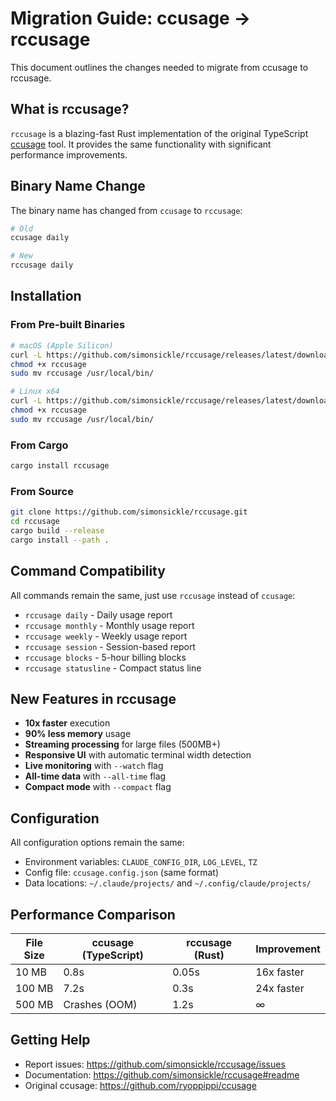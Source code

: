 # Migration Guide: ccusage → rccusage

This document outlines the changes needed to migrate from ccusage to rccusage.

## What is rccusage?

`rccusage` is a blazing-fast Rust implementation of the original TypeScript [ccusage](https://github.com/ryoppippi/ccusage) tool. It provides the same functionality with significant performance improvements.

## Binary Name Change

The binary name has changed from `ccusage` to `rccusage`:

```bash
# Old
ccusage daily

# New
rccusage daily
```

## Installation

### From Pre-built Binaries

```bash
# macOS (Apple Silicon)
curl -L https://github.com/simonsickle/rccusage/releases/latest/download/rccusage-darwin-arm64.tar.gz | tar xz
chmod +x rccusage
sudo mv rccusage /usr/local/bin/

# Linux x64
curl -L https://github.com/simonsickle/rccusage/releases/latest/download/rccusage-linux-x64.tar.gz | tar xz
chmod +x rccusage
sudo mv rccusage /usr/local/bin/
```

### From Cargo

```bash
cargo install rccusage
```

### From Source

```bash
git clone https://github.com/simonsickle/rccusage.git
cd rccusage
cargo build --release
cargo install --path .
```

## Command Compatibility

All commands remain the same, just use `rccusage` instead of `ccusage`:

- `rccusage daily` - Daily usage report
- `rccusage monthly` - Monthly usage report
- `rccusage weekly` - Weekly usage report
- `rccusage session` - Session-based report
- `rccusage blocks` - 5-hour billing blocks
- `rccusage statusline` - Compact status line

## New Features in rccusage

- **10x faster** execution
- **90% less memory** usage
- **Streaming processing** for large files (500MB+)
- **Responsive UI** with automatic terminal width detection
- **Live monitoring** with `--watch` flag
- **All-time data** with `--all-time` flag
- **Compact mode** with `--compact` flag

## Configuration

All configuration options remain the same:
- Environment variables: `CLAUDE_CONFIG_DIR`, `LOG_LEVEL`, `TZ`
- Config file: `ccusage.config.json` (same format)
- Data locations: `~/.claude/projects/` and `~/.config/claude/projects/`

## Performance Comparison

| File Size | ccusage (TypeScript) | rccusage (Rust) | Improvement |
|-----------|---------------------|-----------------|-------------|
| 10 MB     | 0.8s               | 0.05s           | 16x faster  |
| 100 MB    | 7.2s               | 0.3s            | 24x faster  |
| 500 MB    | Crashes (OOM)      | 1.2s            | ∞           |

## Getting Help

- Report issues: https://github.com/simonsickle/rccusage/issues
- Documentation: https://github.com/simonsickle/rccusage#readme
- Original ccusage: https://github.com/ryoppippi/ccusage